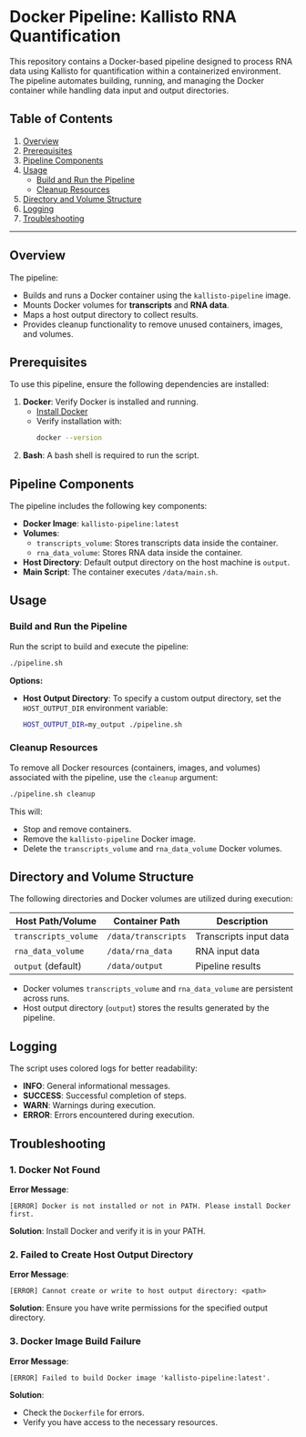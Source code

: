 # Docker Pipeline: Kallisto RNA Quantification

This repository contains a Docker-based pipeline designed to process RNA data using Kallisto for quantification within a containerized environment. The pipeline automates building, running, and managing the Docker container while handling data input and output directories.

## Table of Contents
1. [Overview](#overview)
2. [Prerequisites](#prerequisites)
3. [Pipeline Components](#pipeline-components)
4. [Usage](#usage)
    - [Build and Run the Pipeline](#build-and-run-the-pipeline)
    - [Cleanup Resources](#cleanup-resources)
5. [Directory and Volume Structure](#directory-and-volume-structure)
6. [Logging](#logging)
7. [Troubleshooting](#troubleshooting)

---

## Overview
The pipeline:
- Builds and runs a Docker container using the `kallisto-pipeline` image.
- Mounts Docker volumes for **transcripts** and **RNA data**.
- Maps a host output directory to collect results.
- Provides cleanup functionality to remove unused containers, images, and volumes.

## Prerequisites
To use this pipeline, ensure the following dependencies are installed:

1. **Docker**: Verify Docker is installed and running.
   - [Install Docker](https://docs.docker.com/get-docker/)
   - Verify installation with:
     ```bash
     docker --version
     ```
2. **Bash**: A bash shell is required to run the script.

## Pipeline Components
The pipeline includes the following key components:

- **Docker Image**: `kallisto-pipeline:latest`
- **Volumes**:
  - `transcripts_volume`: Stores transcripts data inside the container.
  - `rna_data_volume`: Stores RNA data inside the container.
- **Host Directory**: Default output directory on the host machine is `output`.
- **Main Script**: The container executes `/data/main.sh`.

## Usage
### Build and Run the Pipeline
Run the script to build and execute the pipeline:

```bash
./pipeline.sh
```

**Options:**
- **Host Output Directory**: To specify a custom output directory, set the `HOST_OUTPUT_DIR` environment variable:
  ```bash
  HOST_OUTPUT_DIR=my_output ./pipeline.sh
  ```

### Cleanup Resources
To remove all Docker resources (containers, images, and volumes) associated with the pipeline, use the `cleanup` argument:

```bash
./pipeline.sh cleanup
```

This will:
- Stop and remove containers.
- Remove the `kallisto-pipeline` Docker image.
- Delete the `transcripts_volume` and `rna_data_volume` Docker volumes.

## Directory and Volume Structure
The following directories and Docker volumes are utilized during execution:

| **Host Path/Volume**       | **Container Path**        | **Description**             |
|----------------------------|---------------------------|-----------------------------|
| `transcripts_volume`       | `/data/transcripts`       | Transcripts input data      |
| `rna_data_volume`          | `/data/rna_data`          | RNA input data              |
| `output` (default)         | `/data/output`            | Pipeline results            |

- Docker volumes `transcripts_volume` and `rna_data_volume` are persistent across runs.
- Host output directory (`output`) stores the results generated by the pipeline.

## Logging
The script uses colored logs for better readability:

- **INFO**: General informational messages.
- **SUCCESS**: Successful completion of steps.
- **WARN**: Warnings during execution.
- **ERROR**: Errors encountered during execution.

## Troubleshooting
### 1. Docker Not Found
**Error Message**:
```
[ERROR] Docker is not installed or not in PATH. Please install Docker first.
```
**Solution**: Install Docker and verify it is in your PATH.

### 2. Failed to Create Host Output Directory
**Error Message**:
```
[ERROR] Cannot create or write to host output directory: <path>
```
**Solution**: Ensure you have write permissions for the specified output directory.

### 3. Docker Image Build Failure
**Error Message**:
```
[ERROR] Failed to build Docker image 'kallisto-pipeline:latest'.
```
**Solution**:
- Check the `Dockerfile` for errors.
- Verify you have access to the necessary resources.
